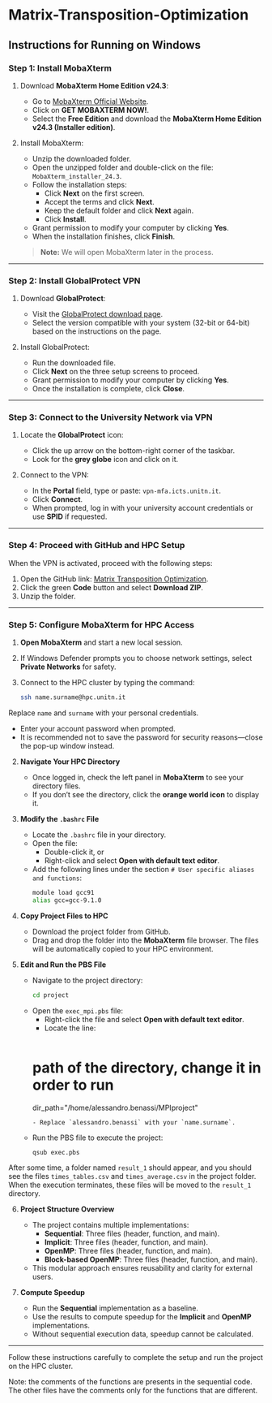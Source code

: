 # Matrix-Transposition-Optimization

## Instructions for Running on Windows

### Step 1: Install MobaXterm

1. Download **MobaXterm Home Edition v24.3**:
   - Go to [MobaXterm Official Website](https://mobaxterm.mobatek.net/).
   - Click on **GET MOBAXTERM NOW!**.
   - Select the **Free Edition** and download the **MobaXterm Home Edition v24.3 (Installer edition)**.

2. Install MobaXterm:
   - Unzip the downloaded folder.
   - Open the unzipped folder and double-click on the file: `MobaXterm_installer_24.3`.
   - Follow the installation steps:
     - Click **Next** on the first screen.
     - Accept the terms and click **Next**.
     - Keep the default folder and click **Next** again.
     - Click **Install**.
   - Grant permission to modify your computer by clicking **Yes**.
   - When the installation finishes, click **Finish**.

   > **Note:** We will open MobaXterm later in the process.

---

### Step 2: Install GlobalProtect VPN

1. Download **GlobalProtect**:
   - Visit the [GlobalProtect download page](https://vpn.youruniversitydomain.com/).
   - Select the version compatible with your system (32-bit or 64-bit) based on the instructions on the page.

2. Install GlobalProtect:
   - Run the downloaded file.
   - Click **Next** on the three setup screens to proceed.
   - Grant permission to modify your computer by clicking **Yes**.
   - Once the installation is complete, click **Close**.

---

### Step 3: Connect to the University Network via VPN

1. Locate the **GlobalProtect** icon:
   - Click the up arrow on the bottom-right corner of the taskbar.
   - Look for the **grey globe** icon and click on it.

2. Connect to the VPN:
   - In the **Portal** field, type or paste: `vpn-mfa.icts.unitn.it`.
   - Click **Connect**.
   - When prompted, log in with your university account credentials or use **SPID** if requested.

---

### Step 4: Proceed with GitHub and HPC Setup

When the VPN is activated, proceed with the following steps:

1. Open the GitHub link: [Matrix Transposition Optimization](https://github.com/ale-bena/Matrix-Transposition-Optimization.git).
2. Click the green **Code** button and select **Download ZIP**.
3. Unzip the folder.

---

### Step 5: Configure MobaXterm for HPC Access

1. **Open MobaXterm** and start a new local session.
2. If Windows Defender prompts you to choose network settings, select **Private Networks** for safety.

3. Connect to the HPC cluster by typing the command:
   ```bash
   ssh name.surname@hpc.unitn.it
 Replace `name` and `surname` with your personal credentials.
   - Enter your account password when prompted.
   - It is recommended not to save the password for security reasons—close the pop-up window instead.

2. **Navigate Your HPC Directory**
   - Once logged in, check the left panel in **MobaXterm** to see your directory files.
   - If you don’t see the directory, click the **orange world icon** to display it.

3. **Modify the `.bashrc` File**
   - Locate the `.bashrc` file in your directory.
   - Open the file:
     - Double-click it, or
     - Right-click and select **Open with default text editor**.
   - Add the following lines under the section `# User specific aliases and functions`:
     ```bash
     module load gcc91
     alias gcc=gcc-9.1.0
     ```

4. **Copy Project Files to HPC**
   - Download the project folder from GitHub.
   - Drag and drop the folder into the **MobaXterm** file browser. The files will be automatically copied to your HPC environment.

5. **Edit and Run the PBS File**
   - Navigate to the project directory:
     ```bash
     cd project
     ```
   - Open the `exec_mpi.pbs` file:
     - Right-click the file and select **Open with default text editor**.
     - Locate the line:
       ```bash
      # path of the directory, change it in order to run
      dir_path="/home/alessandro.benassi/MPIproject"
       ```
     - Replace `alessandro.benassi` with your `name.surname`.

   - Run the PBS file to execute the project:
     ```bash
     qsub exec.pbs
     ```
After some time, a folder named `result_1` should appear, and you should see the files `times_tables.csv` and `times_average.csv` in the project folder. When the execution terminates, these files will be moved to the `result_1` directory.

6. **Project Structure Overview**
   - The project contains multiple implementations:
     - **Sequential**: Three files (header, function, and main).
     - **Implicit**: Three files (header, function, and main).
     - **OpenMP**: Three files (header, function, and main).
     - **Block-based OpenMP**: Three files (header, function, and main).
   - This modular approach ensures reusability and clarity for external users.

7. **Compute Speedup**
   - Run the **Sequential** implementation as a baseline.
   - Use the results to compute speedup for the **Implicit** and **OpenMP** implementations.
   - Without sequential execution data, speedup cannot be calculated.

---

Follow these instructions carefully to complete the setup and run the project on the HPC cluster.

Note: the comments of the functions are presents in the sequential code. The other files have the comments only for the functions that are different.

